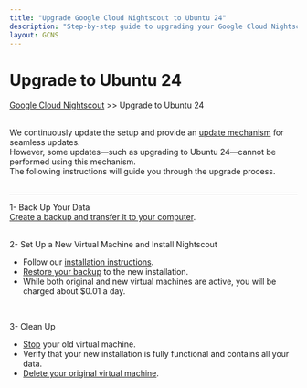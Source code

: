 ```yaml
---
title: "Upgrade Google Cloud Nightscout to Ubuntu 24"
description: "Step-by-step guide to upgrading your Google Cloud Nightscout (GCNS) setup from Ubuntu 20 to Ubuntu 24. Documentation and help for a smooth upgrade process."
layout: GCNS
---
```


# Upgrade to Ubuntu 24  &nbsp; &nbsp;  
[Google Cloud Nightscout](../GoogleCloud.md) >> Upgrade to Ubuntu 24  
<br/>  
  
We continuously update the setup and provide an [update mechanism](../NS_SyncExecutables.md) for seamless updates.  
However, some updates—such as upgrading to Ubuntu 24—cannot be performed using this mechanism.  
The following instructions will guide you through the upgrade process.  
<br/>  
  
---  
  
1- Back Up Your Data  
[Create a backup and transfer it to your computer](../DatabaseBackup.md).  
<br/>  
  
2- Set Up a New Virtual Machine and Install Nightscout  
- Follow our [installation instructions](../GoogleCloud.md).  
- [Restore your backup](../DatabaseRestore.md) to the new installation.
- While both original and new virtual machines are active, you will be charged about $0.01 a day.  
<br/>  
  
3- Clean Up  
- [Stop](../StopVM.md) your old virtual machine.  
- Verify that your new installation is fully functional and contains all your data.  
- [Delete your original virtual machine](../DeleteVM.md).  
  
